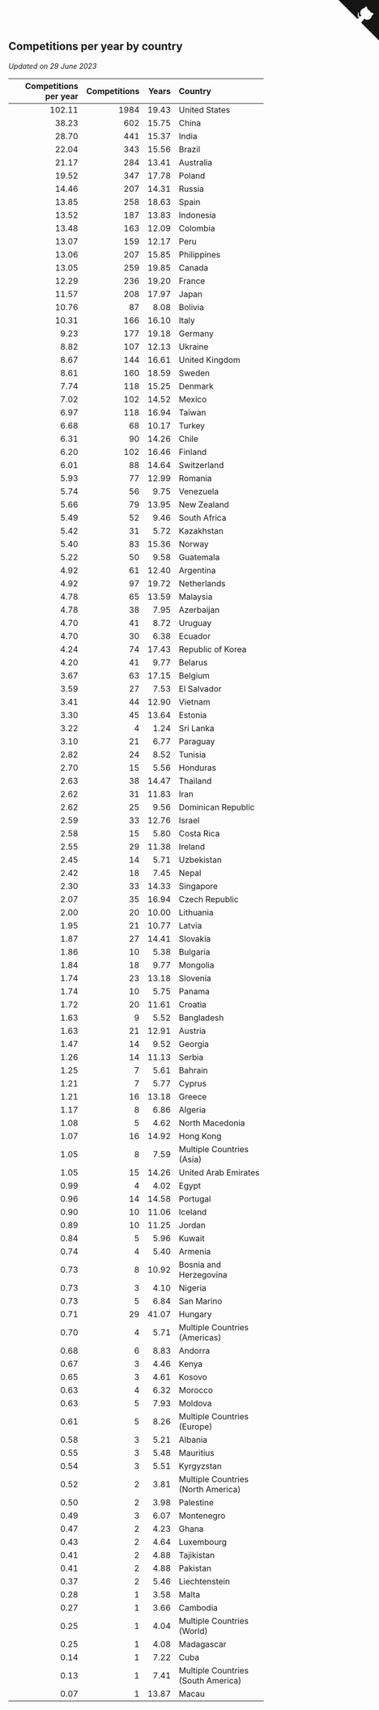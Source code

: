 ## Competitions per year by country

*Updated on 29 June 2023*

| Competitions per year | Competitions | Years | Country |
| ---: | ---: | ---: | :--- |
| 102.11 | 1984 | 19.43 | United States |
| 38.23 | 602 | 15.75 | China |
| 28.70 | 441 | 15.37 | India |
| 22.04 | 343 | 15.56 | Brazil |
| 21.17 | 284 | 13.41 | Australia |
| 19.52 | 347 | 17.78 | Poland |
| 14.46 | 207 | 14.31 | Russia |
| 13.85 | 258 | 18.63 | Spain |
| 13.52 | 187 | 13.83 | Indonesia |
| 13.48 | 163 | 12.09 | Colombia |
| 13.07 | 159 | 12.17 | Peru |
| 13.06 | 207 | 15.85 | Philippines |
| 13.05 | 259 | 19.85 | Canada |
| 12.29 | 236 | 19.20 | France |
| 11.57 | 208 | 17.97 | Japan |
| 10.76 | 87 | 8.08 | Bolivia |
| 10.31 | 166 | 16.10 | Italy |
| 9.23 | 177 | 19.18 | Germany |
| 8.82 | 107 | 12.13 | Ukraine |
| 8.67 | 144 | 16.61 | United Kingdom |
| 8.61 | 160 | 18.59 | Sweden |
| 7.74 | 118 | 15.25 | Denmark |
| 7.02 | 102 | 14.52 | Mexico |
| 6.97 | 118 | 16.94 | Taiwan |
| 6.68 | 68 | 10.17 | Turkey |
| 6.31 | 90 | 14.26 | Chile |
| 6.20 | 102 | 16.46 | Finland |
| 6.01 | 88 | 14.64 | Switzerland |
| 5.93 | 77 | 12.99 | Romania |
| 5.74 | 56 | 9.75 | Venezuela |
| 5.66 | 79 | 13.95 | New Zealand |
| 5.49 | 52 | 9.46 | South Africa |
| 5.42 | 31 | 5.72 | Kazakhstan |
| 5.40 | 83 | 15.36 | Norway |
| 5.22 | 50 | 9.58 | Guatemala |
| 4.92 | 61 | 12.40 | Argentina |
| 4.92 | 97 | 19.72 | Netherlands |
| 4.78 | 65 | 13.59 | Malaysia |
| 4.78 | 38 | 7.95 | Azerbaijan |
| 4.70 | 41 | 8.72 | Uruguay |
| 4.70 | 30 | 6.38 | Ecuador |
| 4.24 | 74 | 17.43 | Republic of Korea |
| 4.20 | 41 | 9.77 | Belarus |
| 3.67 | 63 | 17.15 | Belgium |
| 3.59 | 27 | 7.53 | El Salvador |
| 3.41 | 44 | 12.90 | Vietnam |
| 3.30 | 45 | 13.64 | Estonia |
| 3.22 | 4 | 1.24 | Sri Lanka |
| 3.10 | 21 | 6.77 | Paraguay |
| 2.82 | 24 | 8.52 | Tunisia |
| 2.70 | 15 | 5.56 | Honduras |
| 2.63 | 38 | 14.47 | Thailand |
| 2.62 | 31 | 11.83 | Iran |
| 2.62 | 25 | 9.56 | Dominican Republic |
| 2.59 | 33 | 12.76 | Israel |
| 2.58 | 15 | 5.80 | Costa Rica |
| 2.55 | 29 | 11.38 | Ireland |
| 2.45 | 14 | 5.71 | Uzbekistan |
| 2.42 | 18 | 7.45 | Nepal |
| 2.30 | 33 | 14.33 | Singapore |
| 2.07 | 35 | 16.94 | Czech Republic |
| 2.00 | 20 | 10.00 | Lithuania |
| 1.95 | 21 | 10.77 | Latvia |
| 1.87 | 27 | 14.41 | Slovakia |
| 1.86 | 10 | 5.38 | Bulgaria |
| 1.84 | 18 | 9.77 | Mongolia |
| 1.74 | 23 | 13.18 | Slovenia |
| 1.74 | 10 | 5.75 | Panama |
| 1.72 | 20 | 11.61 | Croatia |
| 1.63 | 9 | 5.52 | Bangladesh |
| 1.63 | 21 | 12.91 | Austria |
| 1.47 | 14 | 9.52 | Georgia |
| 1.26 | 14 | 11.13 | Serbia |
| 1.25 | 7 | 5.61 | Bahrain |
| 1.21 | 7 | 5.77 | Cyprus |
| 1.21 | 16 | 13.18 | Greece |
| 1.17 | 8 | 6.86 | Algeria |
| 1.08 | 5 | 4.62 | North Macedonia |
| 1.07 | 16 | 14.92 | Hong Kong |
| 1.05 | 8 | 7.59 | Multiple Countries (Asia) |
| 1.05 | 15 | 14.26 | United Arab Emirates |
| 0.99 | 4 | 4.02 | Egypt |
| 0.96 | 14 | 14.58 | Portugal |
| 0.90 | 10 | 11.06 | Iceland |
| 0.89 | 10 | 11.25 | Jordan |
| 0.84 | 5 | 5.96 | Kuwait |
| 0.74 | 4 | 5.40 | Armenia |
| 0.73 | 8 | 10.92 | Bosnia and Herzegovina |
| 0.73 | 3 | 4.10 | Nigeria |
| 0.73 | 5 | 6.84 | San Marino |
| 0.71 | 29 | 41.07 | Hungary |
| 0.70 | 4 | 5.71 | Multiple Countries (Americas) |
| 0.68 | 6 | 8.83 | Andorra |
| 0.67 | 3 | 4.46 | Kenya |
| 0.65 | 3 | 4.61 | Kosovo |
| 0.63 | 4 | 6.32 | Morocco |
| 0.63 | 5 | 7.93 | Moldova |
| 0.61 | 5 | 8.26 | Multiple Countries (Europe) |
| 0.58 | 3 | 5.21 | Albania |
| 0.55 | 3 | 5.48 | Mauritius |
| 0.54 | 3 | 5.51 | Kyrgyzstan |
| 0.52 | 2 | 3.81 | Multiple Countries (North America) |
| 0.50 | 2 | 3.98 | Palestine |
| 0.49 | 3 | 6.07 | Montenegro |
| 0.47 | 2 | 4.23 | Ghana |
| 0.43 | 2 | 4.64 | Luxembourg |
| 0.41 | 2 | 4.88 | Tajikistan |
| 0.41 | 2 | 4.88 | Pakistan |
| 0.37 | 2 | 5.46 | Liechtenstein |
| 0.28 | 1 | 3.58 | Malta |
| 0.27 | 1 | 3.66 | Cambodia |
| 0.25 | 1 | 4.04 | Multiple Countries (World) |
| 0.25 | 1 | 4.08 | Madagascar |
| 0.14 | 1 | 7.22 | Cuba |
| 0.13 | 1 | 7.41 | Multiple Countries (South America) |
| 0.07 | 1 | 13.87 | Macau |


<a href="https://github.com/jonatanklosko/wca_statistics" class="github-corner" aria-label="View source on Github"><svg width="80" height="80" viewBox="0 0 250 250" style="fill:#151513; color:#fff; position: absolute; top: 0; border: 0; right: 0;" aria-hidden="true"><path d="M0,0 L115,115 L130,115 L142,142 L250,250 L250,0 Z"></path><path d="M128.3,109.0 C113.8,99.7 119.0,89.6 119.0,89.6 C122.0,82.7 120.5,78.6 120.5,78.6 C119.2,72.0 123.4,76.3 123.4,76.3 C127.3,80.9 125.5,87.3 125.5,87.3 C122.9,97.6 130.6,101.9 134.4,103.2" fill="currentColor" style="transform-origin: 130px 106px;" class="octo-arm"></path><path d="M115.0,115.0 C114.9,115.1 118.7,116.5 119.8,115.4 L133.7,101.6 C136.9,99.2 139.9,98.4 142.2,98.6 C133.8,88.0 127.5,74.4 143.8,58.0 C148.5,53.4 154.0,51.2 159.7,51.0 C160.3,49.4 163.2,43.6 171.4,40.1 C171.4,40.1 176.1,42.5 178.8,56.2 C183.1,58.6 187.2,61.8 190.9,65.4 C194.5,69.0 197.7,73.2 200.1,77.6 C213.8,80.2 216.3,84.9 216.3,84.9 C212.7,93.1 206.9,96.0 205.4,96.6 C205.1,102.4 203.0,107.8 198.3,112.5 C181.9,128.9 168.3,122.5 157.7,114.1 C157.9,116.9 156.7,120.9 152.7,124.9 L141.0,136.5 C139.8,137.7 141.6,141.9 141.8,141.8 Z" fill="currentColor" class="octo-body"></path></svg></a><style>.github-corner:hover .octo-arm{animation:octocat-wave 560ms ease-in-out}@keyframes octocat-wave{0%,100%{transform:rotate(0)}20%,60%{transform:rotate(-25deg)}40%,80%{transform:rotate(10deg)}}@media (max-width:500px){.github-corner:hover .octo-arm{animation:none}.github-corner .octo-arm{animation:octocat-wave 560ms ease-in-out}}</style>
